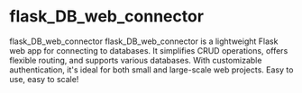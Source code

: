 # flask_DB_web_connector
flask_DB_web_connector  flask_DB_web_connector is a lightweight Flask web app for connecting to databases. It simplifies CRUD operations, offers flexible routing, and supports various databases. With customizable authentication, it's ideal for both small and large-scale web projects. Easy to use, easy to scale!
